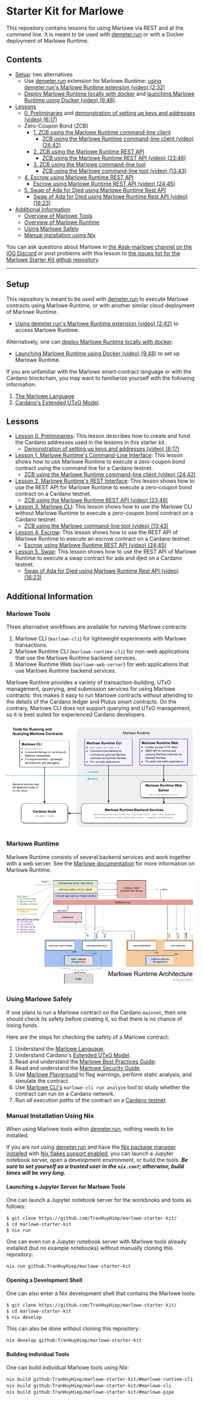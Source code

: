 # Starter Kit for Marlowe

This repository contains lessons for using Marlowe via REST and at the command line. It is meant to be used with [demeter.run](https://demeter.run) or with a Docker deployment of Marlowe Runtime.

## Contents

- [Setup](#setup): two alternatives
  - Use [demeter.run](https://demeter.run/) extension for Marlowe Runtime: [using demeter.run's Marlowe Runtime extension (video) (2:32)](https://youtu.be/XnZ8gCjpl1E)
  - [Deploy Marlowe Runtime locally with docker](docker.md) and [launching Marlowe Runtime using Docker (video) (9:48)](https://youtu.be/45F5ld8NNHM).
- [Lessons](#lessons)
  - [0. Preliminaries](00-preliminaries.md) and [demonstration of setting up keys and addresses (video) (6:17)](https://youtu.be/hGBmj9ZrYHs)
  - Zero-Coupon Bond (ZCB)
    - [1. ZCB using the Marlowe Runtime command-line client](01-runtime-cli.ipynb)
      - [ZCB using the Marlowe Runtime command-line client (video) (24:42)](https://youtu.be/pjDtuD5rimI)
    - [2. ZCB using the Marlowe Runtime REST API](02-runtime-rest.ipynb)
      - [ZCB using the Marlowe Runtime REST API (video) (23:46)](https://youtu.be/wgJVdkM2pBY)
    - [3. ZCB using the Marlowe command-line tool](03-marlowe-cli.ipynb)
      - [ZCB using the Marlowe command-line tool (video) (13:43)](https://youtu.be/ELc72BKf7ec)
  - [4. Escrow using Marlowe Runtime REST API](04-escrow-rest.ipynb)
    - [Escrow using Marlowe Runtime REST API (video) (24:45)](https://youtu.be/E8m-PKbS9TI)
  - [5. Swap of Ada for Djed using Marlowe Runtime Rest API](05-swap-rest.ipynb)
    - [Swap of Ada for Djed using Marlowe Runtime Rest API (video) (16:23)](https://youtu.be/sSrVCRNoytU)
- [Additional Information](#additional-information)
  - [Overview of Marlowe Tools](#marlowe-tools)
  - [Overview of Marlowe Runtime](#marlowe-runtime)
  - [Using Marlowe Safely](#using-marlowe-safely)
  - [Manual installation using Nix](#manual-installation-using-nix)

You can ask questions about Marlowe in [the #ask-marlowe channel on the IOG Discord](https://discord.com/channels/826816523368005654/936295815926927390) or post problems with this lesson to [the issues list for the Marlowe Starter Kit github repository](https://github.com/input-output-hk/marlowe-starter-kit/issues).

---

## Setup

This repository is meant to be used with [demeter.run](https://demeter.run) to execute Marlowe contracts using Marlowe Runtime, or with another similar cloud deployment of Marlowe Runtime.

- [Using demeter.run's Marlowe Runtime extension (video) (2:42)](https://youtu.be/QeBGv2mvGnA) to access Marlowe Runtime.

Alternatively, one can [deploy Marlowe Runtime locally with docker](docker.md).

- [Launching Marlowe Runtime using Docker (video) (9:48)](https://youtu.be/45F5ld8NNHM) to set up Marlowe Runtime.

If you are unfamiliar with the Marlowe smart-contract language or with the Cardano blockchain, you may want to familiarize yourself with the following information:

1. [The Marlowe Language](https://marlowe-finance.io/)
2. [Cardano's Extended UTxO Model](https://docs.cardano.org/learn/eutxo-explainer).

## Lessons

- [Lesson 0. Preliminaries](00-preliminaries.md): This lesson describes how to create and fund the Cardano addresses used in the lessons in this starter kit.
  - [Demonstration of setting up keys and addresses (video) (6:17)](https://youtu.be/hGBmj9ZrYHs)
- [Lesson 1. Marlowe Runtime's Command-Line Interface](01-runtime-cli.ipynb): This lesson shows how to use Marlowe Runtime to execute a zero-coupon bond contract using the command line for a Cardano testnet.
  - [ZCB using the Marlowe Runtime command-line client (video) (24:42)](https://youtu.be/pjDtuD5rimI)
- [Lesson 2. Marlowe Runtime's REST Interface](02-runtime-rest.ipynb): This lesson shows how to use the REST API for Marlowe Runtime to execute a zero-coupon bond contract on a Cardano testnet.
  - [ZCB using the Marlowe Runtime REST API (video) (23:46)](https://youtu.be/wgJVdkM2pBY)
- [Lesson 3. Marlowe CLI](03-marlowe-cli.ipynb): This lesson shows how to use the Marlowe CLI without Marlowe Runtime to execute a zero-coupon bond contract on a Cardano testnet.
  - [ZCB using the Marlowe command-line tool (video) (13:43)](https://youtu.be/ELc72BKf7ec)
- [Lesson 4. Escrow](04-escrow-rest.ipynb): This lesson shows how to use the REST API of Marlowe Runtime to execute an escrow contract on a Cardano testnet.
  - [Escrow using Marlowe Runtime REST API (video) (24:45)](https://youtu.be/E8m-PKbS9TI)
- [Lesson 5. Swap](05-swap-rest.ipynb): This lesson shows how to use the REST API of Marlowe Runtime to execute a swap contract for ada and djed on a Cardano testnet.
  - [Swap of Ada for Djed using Marlowe Runtime Rest API (video) (16:23)](https://youtu.be/sSrVCRNoytU)

## Additional Information

### Marlowe Tools

Three alternative workflows are available for running Marlowe contracts:

1. Marlowe CLI (`marlowe-cli`) for lightweight experiments with Marlowe transactions.
2. Marlowe Runtime CLI (`marlowe-runtime-cli`) for non-web applications that use the Marlowe Runtime backend services.
3. Marlowe Runtime Web (`marlowe-web-server`) for web applications that use Marlowe Runtime backend services.

Marlowe Runtime provides a variety of transaction-building, UTxO management, querying, and submission services for using Marlowe contracts: this makes it easy to run Marlowe contracts without attending to the details of the Cardano ledger and Plutus smart contracts. On the contrary, Marlowe CLI does not support querying and UTxO management, so it is best suited for experienced Cardano developers.

![Tools for Running and Querying Marlowe Contracts](images/marlowe-tools.png)

### Marlowe Runtime

Marlowe Runtime consists of several backend services and work together with a web server. See the [Marlowe documentation](https://github.com/input-output-hk/marlowe-doc/blob/main/README.md) for more information on Marlowe Runtime.

![The architecture of Marlowe Runtime](images/runtime-architecture.png)

### Using Marlowe Safely

If one plans to run a Marlowe contract on the Cardano `mainnet`, then one should check its safety before creating it, so that there is no chance of losing funds.

Here are the steps for checking the safety of a Marlowe contract:

1. Understand the [Marlowe Language](https://marlowe-finance.io/).
2. Understand Cardano\'s [Extended UTxO Model](https://docs.cardano.org/learn/eutxo-explainer).
3. Read and understand the [Marlowe Best Practices Guide](https://github.com/input-output-hk/marlowe-cardano/blob/main/marlowe/best-practices.md).
4. Read and understand the [Marlowe Security Guide](https://github.com/input-output-hk/marlowe-cardano/blob/main/marlowe/security.md).
5. Use [Marlowe Playground](https://play.marlowe-finance.io/) to flag warnings, perform static analysis, and simulate the contract.
6. Use [Marlowe CLI\'s](https://github.com/input-output-hk/marlowe-cardano/blob/main/marlowe-cli/ReadMe.md) `marlowe-cli run analyze` tool to study whether the contract can run on a Cardano network.
7. Run *all execution paths* of the contract on a [Cardano testnet](https://docs.cardano.org/cardano-testnet/overview).

### Manual Installation Using Nix

When using Marlowe tools within [demeter.run](http://demeter.run/), nothing needs to be installed.

If you are not using [demeter.run](http://demeter.run/) and have the [Nix package manager installed](https://nix.dev/tutorials/install-nix) with [Nix flakes support enabled](https://nixos.wiki/wiki/Flakes#Enable_flakes), you can launch a Jupyter notebook server, open a development environment, or build the tools. ***Be sure to set yourself as a trusted user in the `nix.conf`; otherwise, build times will be very long.***

#### Launching a Jupyter Server for Marlowe Tools

One can launch a Jupyter notebook server for the workbooks and tools as follows:

```console
$ git clone https://github.com/TranHuyHiep/marlowe-starter-kit/
$ cd marlowe-starter-kit
$ nix run
```

One can even run a Jupyter notebook server with Marlowe tools already installed (but no example notebooks) without manually cloning this repository:

```bash
nix run github:TranHuyHiep/marlowe-starter-kit
```

#### Opening a Development Shell

One can also enter a Nix development shell that contains the Marlowe tools:

```console
$ git clone https://github.com/TranHuyHiep/marlowe-starter-kit/
$ cd marlowe-starter-kit
$ nix develop
```

This can also be done without cloning this repository:

```bash
nix develop github:TranHuyHiep/marlowe-starter-kit
```

#### Building individual Tools

One can build individual Marlowe tools using Nix:

```bash
nix build github:TranHuyHiep/marlowe-starter-kit/#marlowe-runtime-cli -o build/marlowe-runtime-cli
nix build github:TranHuyHiep/marlowe-starter-kit/#marlowe-cli         -o build/marlowe-cli
nix build github:TranHuyHiep/marlowe-starter-kit/#marlowe-pipe        -o build/marlowe-pipe
```

